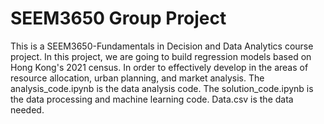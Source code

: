 # SEEM3650 Group Project
  This is a SEEM3650-Fundamentals in Decision and Data Analytics course project. In this project, we are going to build regression models based on Hong Kong's 2021 census. In order to effectively develop in the areas of resource allocation, urban planning, and market analysis.
  The analysis_code.ipynb is the data analysis code.
  The solution_code.ipynb is the data processing and machine learning code.
  Data.csv is the data needed.
